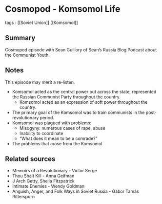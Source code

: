 # Cosmopod - Komsomol Life

tags
: [[Soviet Union]] [[Komsomol]]


<a id="orgace00e5"></a>

## Summary

Cosmopod episode with Sean Guillory of Sean&rsquo;s Russia Blog Podcast about the Communist Youth.


<a id="org444be6f"></a>

## Notes

This episode may merit a re-listen.

-   Komsomol acted as the central power out across the state, represented the Russian Communist Party throughout the country.
    -   Komsomol acted as an expression of soft power throughout the country.
-   The primary goal of the Komsomol was to train communists in the post-revolutionary period.
-   Komsomol was plagued with problems:
    -   Misogyny: numerous cases of rape, abuse
    -   Inability to coordinate
    -   &ldquo;What does it mean to be a comrade?&rdquo;
-   The problems that arose from the Komsomol


<a id="org72093a8"></a>

## Related sources

-   Memoirs of a Revolutionary - Victor Serge
-   Thou Shalt Kill - Anna Geifman
-   J Arch Getty, Sheila Fitzpatrick
-   Intimate Enemies - Wendy Goldman
-   Anguish, Anger, and Folk Ways in Soviet Russia - Gábor Tamás Rittersporn
